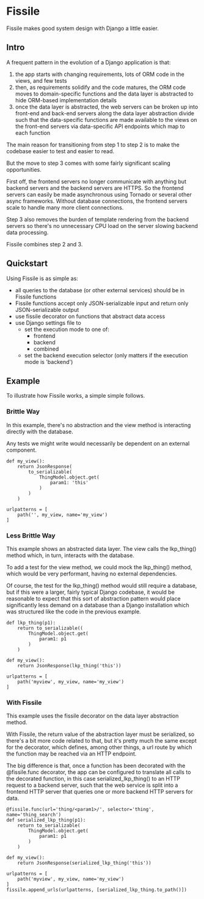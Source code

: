 # Fissile
Fissile makes good system design with Django a little easier.

## Intro
A frequent pattern in the evolution of a Django application is that:
1) the app starts with changing requirements, lots of ORM code in the views,
   and few tests
2) then, as requirements solidify and the code matures, the ORM code moves
   to domain-specific functions and the data layer is abstracted to hide
   ORM-based implementation details
3) once the data layer is abstracted, the web servers can be broken up into
   front-end and back-end servers along the data layer abstraction divide such
   that the data-specific functions are made available to the views on the
   front-end servers via data-specific API endpoints which map to each
   function
   
The main reason for transitioning from step 1 to step 2 is to make the
codebase easier to test and easier to read.

But the move to step 3 comes with some fairly significant scaling 
opportunities.

First off, the frontend servers no longer communicate with anything but
backend servers and the backend servers are HTTPS.  So the frontend servers
can easily be made asynchronous using Tornado or several other async
frameworks.  Without database connections, the frontend servers scale to
handle many more client connections.

Step 3 also removes the burden of template rendering from the backend servers
so there's no unnecessary CPU load on the server slowing backend data
processing.

Fissile combines step 2 and 3.

## Quickstart
Using Fissile is as simple as:

* all queries to the database (or other external services) should be in
  Fissile functions
* Fissile functions accept only JSON-serializable input and return only
  JSON-serializable output
* use fissile decorator on functions that abstract data access
* use Django settings file to
    * set the execution mode to one of:
        * frontend
        * backend
        * combined
    * set the backend execution selector (only matters if the execution mode is 'backend')
    
## Example
To illustrate how Fissile works, a simple simple follows.

### Brittle Way
In this example, there's no abstraction and the view method is interacting directly with the database.

Any tests we might write would necessarily be dependent on an external component.
```
def my_view():
    return JsonResponse(
        to_serializable(
            ThingModel.object.get(
                param1: 'this'
            )
        )
    )
    
urlpatterns = [
    path('', my_view, name='my_view')
]
```

### Less Brittle Way
This example shows an abstracted data layer.  The view calls the lkp_thing() method which,
in turn, interacts with the database.

To add a test for the view method, we could mock the lkp_thing() method, which would be
very performant, having no external dependencies.

Of course, the test for the lkp_thing() method would still require a database, but if this
were a larger, fairly typical Django codebase, it would be reasonable to expect that this
sort of abstraction pattern would place significantly less demand on a database than a Django
installation which was structured like the code in the previous example.

```
def lkp_thing(p1):
    return to_serializable((
        ThingModel.object.get(
            param1: p1
        )
    )

def my_view():
    return JsonResponse(lkp_thing('this'))
    
urlpatterns = [
    path('myview', my_view, name='my_view')
]
```

### With Fissile
This example uses the fissile decorator on the data layer abstraction method.

With Fissile, the return value of the abstraction layer must be serialized, so there's
a bit more code related to that, but it's pretty much the same except for the decorator,
which defines, among other things, a url route by which the function may be reached via an
HTTP endpoint.

The big difference is that, once a function has been decorated with the @fissile.func
decorator, the app can be configured to translate all calls to the decorated function,
in this case serialized_lkp_thing() to an HTTP request to a backend server, such that the
web service is split into a frontend HTTP server that queries one or more backend HTTP
servers for data.
```
@fissile.func(url='thing/<param1>/', selector='thing', name='thing_search')
def serialized_lkp_thing(p1):
    return to_serializable(
        ThingModel.object.get(
            param1: p1
        )
    )

def my_view():
    return JsonResponse(serialized_lkp_thing('this'))
    
urlpatterns = [
    path('myview', my_view, name='my_view')
]
fissile.append_urls(urlpatterns, [serialized_lkp_thing.to_path()])
```